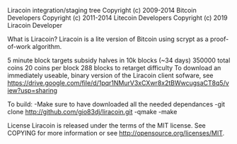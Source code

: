 Liracoin integration/staging tree
Copyright (c) 2009-2014 Bitcoin Developers Copyright (c) 2011-2014 Litecoin Developers Copyright (c) 2019 Liracoin Developer

What is Liracoin?
Liracoin is a lite version of Bitcoin using scrypt as a proof-of-work algorithm.

5 minute block targets
subsidy halves in 10k blocks (~34 days)
350000 total coins
20 coins per block
288 blocks to retarget difficulty
To download an immediately useable, binary version of the Liracoin client sofware, see https://drive.google.com/file/d/1pqr1NMurV3xCXwr8x2tBWwcugsaCT8q5/view?usp=sharing

To build: -Make sure to have downloaded all the needed dependances -git clone http://github.com/gio83dj/liracoin.git -qmake -make

License
Liracoin is released under the terms of the MIT license. See COPYING for more information or see http://opensource.org/licenses/MIT.
